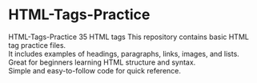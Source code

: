 # HTML-Tags-Practice
HTML-Tags-Practice 35 HTML tags
This repository contains basic HTML tag practice files.  
It includes examples of headings, paragraphs, links, images, and lists.  
Great for beginners learning HTML structure and syntax.  
Simple and easy-to-follow code for quick reference.
